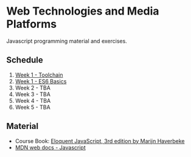 # Web Technologies and Media Platforms

Javascript programming material and exercises.

## Schedule

1. [Week 1 - Toolchain](docs/01-tools.md)
2. [Week 1 - ES6 Basics](docs/01-es6-basics.md)
3. Week 2 - TBA
4. Week 3 - TBA
5. Week 4 - TBA
6. Week 5 - TBA

## Material

- Course Book: [Eloquent JavaScript, 3rd edition by Marijn Haverbeke](https://eloquentjavascript.net)
- [MDN web docs - Javascript](https://developer.mozilla.org/en-US/docs/Learn/JavaScript)
